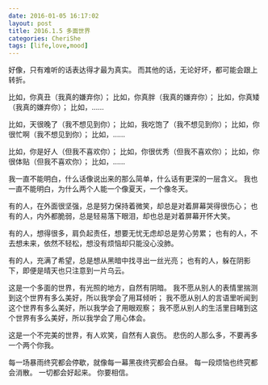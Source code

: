 ```yaml
---
date: 2016-01-05 16:17:02
layout: post
title: 2016.1.5 多面世界
categories: CheriShe
tags: [life,love,mood]
---
```


好像，只有难听的话表达得才最为真实。
而其他的话，无论好坏，都可能会跟上转折。

比如，你真丑（我真的嫌弃你）；
比如，你真胖（我真的嫌弃你）；
比如，你真矮（我真的嫌弃你）；
比如，……

<!-- more -->


比如，天很晚了（我不想见到你）；
比如，我吃饱了（我不想见到你）；
比如，你很忙啊（我不想见到你）；
比如，……

比如，你是好人（但我不喜欢你）；
比如，你很优秀（但我不喜欢你）；
比如，你很体贴（但我不喜欢你）；
比如，……

我一直不能明白，什么话像说出来的那么简单，什么话有更深的一层含义。
我也一直不能明白，为什么两个人能一个像夏天，一个像冬天。

有的人，在外面很坚强，总是努力保持着微笑，却总是对着屏幕哭得很伤心；
也有的人，内外都脆弱，总是轻易落下眼泪，却也总是对着屏幕开怀大笑。

有的人，想得很多，肩负起责任，想要无忧无虑却总是劳心劳累；
也有的人，不去想未来，依然不轻松，想没有烦恼却只能没心没肺。

有的人，充满了希望，总是想从黑暗中找寻出一丝光亮；
也有的人，躲在阴影下，即便是晴天也只注意到一片乌云。

这是一个多面的世界，有光照的地方，自然有阴暗。
我不愿从别人的表情里揣测到这个世界有多么美好，所以我学会了用耳倾听；
我不愿从别人的言语里听闻到这个世界有多么美好，所以我学会了用眼观察；
我不愿从别人的生活里目睹到这个世界有多么美好，所以我学会了用心体会。

这是一个不完美的世界，有人欢笑，自然有人哀伤。
悲伤的人那么多，不要再多一个两个你我。

每一场暴雨终究都会停歇，就像每一幕黑夜终究都会白昼。
每一段烦恼也终究都会消散。
一切都会好起来。
你要相信。

